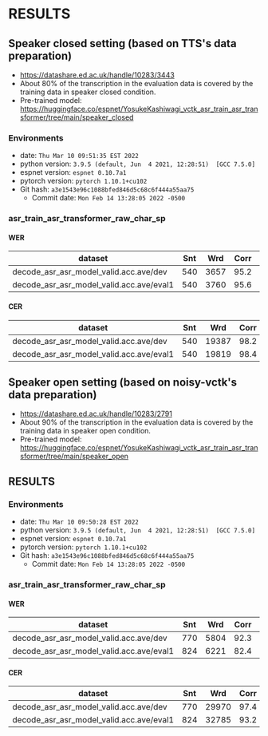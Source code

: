<!-- Generated by scripts/utils/show_asr_result.sh -->
# RESULTS

## Speaker closed setting (based on TTS's data preparation)
- https://datashare.ed.ac.uk/handle/10283/3443
- About 80% of the transcription in the evaluation data is covered by the training data in speaker closed condition.
- Pre-trained model: https://huggingface.co/espnet/YosukeKashiwagi_vctk_asr_train_asr_transformer/tree/main/speaker_closed

### Environments
- date: `Thu Mar 10 09:51:35 EST 2022`
- python version: `3.9.5 (default, Jun  4 2021, 12:28:51)  [GCC 7.5.0]`
- espnet version: `espnet 0.10.7a1`
- pytorch version: `pytorch 1.10.1+cu102`
- Git hash: `a3e1543e96c1088bfed846d5c68c6f444a55aa75`
  - Commit date: `Mon Feb 14 13:28:05 2022 -0500`

### asr_train_asr_transformer_raw_char_sp
#### WER

|dataset|Snt|Wrd|Corr|Sub|Del|Ins|Err|S.Err|
|---|---|---|---|---|---|---|---|---|
|decode_asr_asr_model_valid.acc.ave/dev|540|3657|95.2|4.0|0.7|0.6|5.4|18.7|
|decode_asr_asr_model_valid.acc.ave/eval1|540|3760|95.6|3.6|0.8|0.5|4.9|19.4|

#### CER

|dataset|Snt|Wrd|Corr|Sub|Del|Ins|Err|S.Err|
|---|---|---|---|---|---|---|---|---|
|decode_asr_asr_model_valid.acc.ave/dev|540|19387|98.2|0.8|1.0|0.5|2.2|18.7|
|decode_asr_asr_model_valid.acc.ave/eval1|540|19819|98.4|0.7|0.9|0.5|2.1|19.4|

## Speaker open setting (based on noisy-vctk's data preparation)
- https://datashare.ed.ac.uk/handle/10283/2791
- About 90% of the transcription in the evaluation data is covered by the training data in speaker open condition.
- Pre-trained model: https://huggingface.co/espnet/YosukeKashiwagi_vctk_asr_train_asr_transformer/tree/main/speaker_open

## RESULTS
### Environments
- date: `Thu Mar 10 09:50:28 EST 2022`
- python version: `3.9.5 (default, Jun  4 2021, 12:28:51)  [GCC 7.5.0]`
- espnet version: `espnet 0.10.7a1`
- pytorch version: `pytorch 1.10.1+cu102`
- Git hash: `a3e1543e96c1088bfed846d5c68c6f444a55aa75`
  - Commit date: `Mon Feb 14 13:28:05 2022 -0500`

### asr_train_asr_transformer_raw_char_sp
#### WER

|dataset|Snt|Wrd|Corr|Sub|Del|Ins|Err|S.Err|
|---|---|---|---|---|---|---|---|---|
|decode_asr_asr_model_valid.acc.ave/dev|770|5804|92.3|6.8|0.9|1.0|8.7|32.7|
|decode_asr_asr_model_valid.acc.ave/eval1|824|6221|82.4|14.5|3.0|1.4|19.0|59.2|

#### CER

|dataset|Snt|Wrd|Corr|Sub|Del|Ins|Err|S.Err|
|---|---|---|---|---|---|---|---|---|
|decode_asr_asr_model_valid.acc.ave/dev|770|29970|97.4|1.1|1.4|0.6|3.2|32.7|
|decode_asr_asr_model_valid.acc.ave/eval1|824|32785|93.2|2.5|4.3|0.9|7.7|59.2|